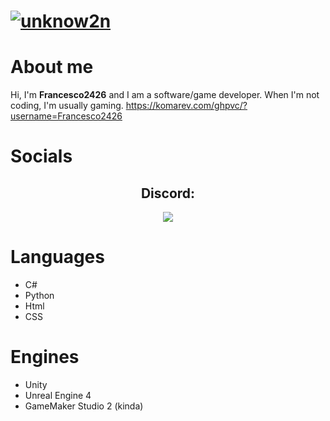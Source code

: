 # [![unknow2n](https://user-images.githubusercontent.com/77923481/146055595-ff6aac97-115b-4407-91df-ff3b120dc3ee.png)](https://www.youtube.com/channel/UCdxi-aZZeJrkKtwVLjJgGUQ)

# About me
Hi, I'm **Francesco2426** and I am a software/game developer. When I'm not coding, I'm usually gaming.
https://komarev.com/ghpvc/?username=Francesco2426
# Socials
  <h2 align="center">Discord:</h2>
  <p align="center">
    <img src="https://discord.c99.nl/widget/theme-1/508769156536205313.png" />
  </p>
 
# Languages 
- C#
- Python
- Html
- CSS

# Engines 
- Unity
- Unreal Engine 4
- GameMaker Studio 2 (kinda)
